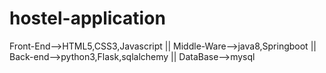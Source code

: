 # hostel-application 
Front-End-->HTML5,CSS3,Javascript ||
Middle-Ware-->java8,Springboot  ||
Back-end-->python3,Flask,sqlalchemy  ||
DataBase-->mysql
